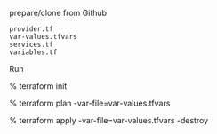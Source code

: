 prepare/clone from Github

	provider.tf
 	var-values.tfvars
  	services.tf
   	variables.tf

Run

  % terraform init
  
  % terraform plan -var-file=var-values.tfvars
  
  % terraform apply -var-file=var-values.tfvars -destroy
  
